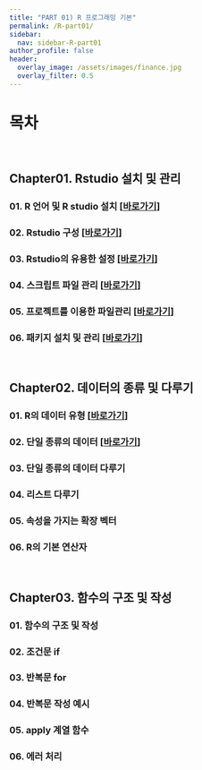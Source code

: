 ```yaml
---
title: "PART 01) R 프로그래밍 기본"
permalink: /R-part01/
sidebar:
  nav: sidebar-R-part01
author_profile: false
header:
  overlay_image: /assets/images/finance.jpg
  overlay_filter: 0.5
---
```

# 목차

<br>

## Chapter01. Rstudio 설치 및 관리

### 01. R 언어 및 R studio 설치  \[[바로가기](/r/FE-quant-r-part01-ch01-01/)\]

### 02. Rstudio 구성  \[[바로가기](/r/FE-quant-r-part01-ch01-02/)\]

### 03. Rstudio의 유용한 설정  \[[바로가기](/r/FE-quant-r-part01-ch01-03/)\]

### 04. 스크립트 파일 관리  \[[바로가기](/r/FE-quant-r-part01-ch01-04/)\]

### 05. 프로젝트를 이용한 파일관리  \[[바로가기](/r/FE-quant-r-part01-ch01-05/)\]

### 06. 패키지 설치 및 관리  \[[바로가기](/r/FE-quant-r-part01-ch01-06/)\]

<br>

## Chapter02. 데이터의 종류 및 다루기

### 01. R의 데이터 유형  \[[바로가기](/r/FE-quant-r-part01-ch02-01/)\]

### 02. 단일 종류의 데이터  \[[바로가기](/r/FE-quant-r-part01-ch02-02/)\]

### 03. 단일 종류의 데이터 다루기

### 04. 리스트 다루기

### 05. 속성을 가지는 확장 벡터

### 06. R의 기본 연산자

<br>

## Chapter03. 함수의 구조 및 작성

### 01. 함수의 구조 및 작성

### 02. 조건문 if

### 03. 반복문 for

### 04. 반복문 작성 예시

### 05. apply 계열 함수

### 06. 에러 처리
